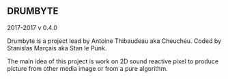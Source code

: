 DRUMBYTE
--
2017-2017
v 0.4.0

Drumbyte is a project lead by Antoine Thibaudeau aka Cheucheu.
Coded by Stanislas Marçais aka Stan le Punk.

The main idea of this project is work on 2D sound reactive pixel to produce picture from other media image or from a pure algorithm.
